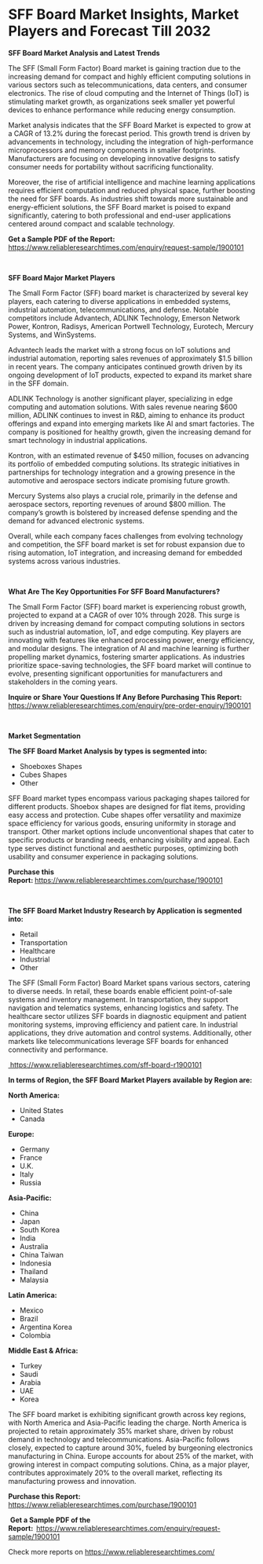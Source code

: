 <p><h1>SFF Board Market Insights, Market Players and Forecast Till 2032</h1></p><p><strong>SFF Board Market Analysis and Latest Trends</strong></p>
<p><p>The SFF (Small Form Factor) Board market is gaining traction due to the increasing demand for compact and highly efficient computing solutions in various sectors such as telecommunications, data centers, and consumer electronics. The rise of cloud computing and the Internet of Things (IoT) is stimulating market growth, as organizations seek smaller yet powerful devices to enhance performance while reducing energy consumption. </p><p>Market analysis indicates that the SFF Board Market is expected to grow at a CAGR of 13.2% during the forecast period. This growth trend is driven by advancements in technology, including the integration of high-performance microprocessors and memory components in smaller footprints. Manufacturers are focusing on developing innovative designs to satisfy consumer needs for portability without sacrificing functionality. </p><p>Moreover, the rise of artificial intelligence and machine learning applications requires efficient computation and reduced physical space, further boosting the need for SFF boards. As industries shift towards more sustainable and energy-efficient solutions, the SFF Board market is poised to expand significantly, catering to both professional and end-user applications centered around compact and scalable technology.</p></p>
<p><strong>Get a Sample PDF of the Report:&nbsp;</strong> <a href="https://www.reliableresearchtimes.com/enquiry/request-sample/1900101?utm_campaign=2669&utm_medium=2&utm_source=Github&utm_content=ia&utm_term=06042025&utm_id=sff-board">https://www.reliableresearchtimes.com/enquiry/request-sample/1900101</a></p>
<p>&nbsp;</p>
<p><strong>SFF Board Major Market Players</strong></p>
<p><p>The Small Form Factor (SFF) board market is characterized by several key players, each catering to diverse applications in embedded systems, industrial automation, telecommunications, and defense. Notable competitors include Advantech, ADLINK Technology, Emerson Network Power, Kontron, Radisys, American Portwell Technology, Eurotech, Mercury Systems, and WinSystems.</p><p>Advantech leads the market with a strong focus on IoT solutions and industrial automation, reporting sales revenues of approximately $1.5 billion in recent years. The company anticipates continued growth driven by its ongoing development of IoT products, expected to expand its market share in the SFF domain.</p><p>ADLINK Technology is another significant player, specializing in edge computing and automation solutions. With sales revenue nearing $600 million, ADLINK continues to invest in R&D, aiming to enhance its product offerings and expand into emerging markets like AI and smart factories. The company is positioned for healthy growth, given the increasing demand for smart technology in industrial applications.</p><p>Kontron, with an estimated revenue of $450 million, focuses on advancing its portfolio of embedded computing solutions. Its strategic initiatives in partnerships for technology integration and a growing presence in the automotive and aerospace sectors indicate promising future growth.</p><p>Mercury Systems also plays a crucial role, primarily in the defense and aerospace sectors, reporting revenues of around $800 million. The company’s growth is bolstered by increased defense spending and the demand for advanced electronic systems.</p><p>Overall, while each company faces challenges from evolving technology and competition, the SFF board market is set for robust expansion due to rising automation, IoT integration, and increasing demand for embedded systems across various industries.</p></p>
<p>&nbsp;</p>
<p><strong>What Are The Key Opportunities For SFF Board Manufacturers?</strong></p>
<p><p>The Small Form Factor (SFF) board market is experiencing robust growth, projected to expand at a CAGR of over 10% through 2028. This surge is driven by increasing demand for compact computing solutions in sectors such as industrial automation, IoT, and edge computing. Key players are innovating with features like enhanced processing power, energy efficiency, and modular designs. The integration of AI and machine learning is further propelling market dynamics, fostering smarter applications. As industries prioritize space-saving technologies, the SFF board market will continue to evolve, presenting significant opportunities for manufacturers and stakeholders in the coming years.</p></p>
<p><strong>Inquire or Share Your Questions If Any Before Purchasing This Report:</strong> <a href="https://www.reliableresearchtimes.com/enquiry/pre-order-enquiry/1900101?utm_campaign=2669&utm_medium=2&utm_source=Github&utm_content=ia&utm_term=06042025&utm_id=sff-board">https://www.reliableresearchtimes.com/enquiry/pre-order-enquiry/1900101</a></p>
<p>&nbsp;</p>
<p><strong>Market Segmentation</strong></p>
<p><strong>The SFF Board Market Analysis by types is segmented into:</strong></p>
<p><ul><li>Shoeboxes Shapes</li><li>Cubes Shapes</li><li>Other</li></ul></p>
<p><p>SFF Board market types encompass various packaging shapes tailored for different products. Shoebox shapes are designed for flat items, providing easy access and protection. Cube shapes offer versatility and maximize space efficiency for various goods, ensuring uniformity in storage and transport. Other market options include unconventional shapes that cater to specific products or branding needs, enhancing visibility and appeal. Each type serves distinct functional and aesthetic purposes, optimizing both usability and consumer experience in packaging solutions.</p></p>
<p><strong>Purchase this Report:&nbsp;</strong><a href="https://www.reliableresearchtimes.com/purchase/1900101?utm_campaign=2669&utm_medium=2&utm_source=Github&utm_content=ia&utm_term=06042025&utm_id=sff-board">https://www.reliableresearchtimes.com/purchase/1900101</a></p>
<p>&nbsp;</p>
<p><strong>The SFF Board Market Industry Research by Application is segmented into:</strong></p>
<p><ul><li>Retail</li><li>Transportation</li><li>Healthcare</li><li>Industrial</li><li>Other</li></ul></p>
<p><p>The SFF (Small Form Factor) Board Market spans various sectors, catering to diverse needs. In retail, these boards enable efficient point-of-sale systems and inventory management. In transportation, they support navigation and telematics systems, enhancing logistics and safety. The healthcare sector utilizes SFF boards in diagnostic equipment and patient monitoring systems, improving efficiency and patient care. In industrial applications, they drive automation and control systems. Additionally, other markets like telecommunications leverage SFF boards for enhanced connectivity and performance.</p></p>
<p><a href="https://www.reliableresearchtimes.com/sff-board-r1900101?utm_campaign=2669&utm_medium=2&utm_source=Github&utm_content=ia&utm_term=06042025&utm_id=sff-board">&nbsp;https://www.reliableresearchtimes.com/sff-board-r1900101</a></p>
<p><strong>In terms of Region, the SFF Board Market Players available by Region are:</strong></p>
<p>
    <p> <strong> North America: </strong>
        <ul>
            <li>United States</li>
            <li>Canada</li>
        </ul>
        </p> 
    <p> <strong> Europe: </strong>
        <ul>
            <li>Germany</li>
            <li>France</li>
            <li>U.K.</li>
            <li>Italy</li>
            <li>Russia</li>
        </ul>
        </p> 
    <p> <strong> Asia-Pacific: </strong>
        <ul>
            <li>China</li>
            <li>Japan</li>
            <li>South Korea</li>
            <li>India</li>
            <li>Australia</li>
            <li>China Taiwan</li>
            <li>Indonesia</li>
            <li>Thailand</li>
            <li>Malaysia</li>
        </ul>
        </p> 
    <p> <strong> Latin America: </strong>
        <ul>
            <li>Mexico</li>
            <li>Brazil</li>
            <li>Argentina Korea</li>
            <li>Colombia</li>
        </ul>
        </p> 
    <p> <strong> Middle East & Africa: </strong>
        <ul>
            <li>Turkey</li>
            <li>Saudi</li>
            <li>Arabia</li>
            <li>UAE</li>
            <li>Korea</li>
        </ul>
    </p>
    </p>
<p><p>The SFF board market is exhibiting significant growth across key regions, with North America and Asia-Pacific leading the charge. North America is projected to retain approximately 35% market share, driven by robust demand in technology and telecommunications. Asia-Pacific follows closely, expected to capture around 30%, fueled by burgeoning electronics manufacturing in China. Europe accounts for about 25% of the market, with growing interest in compact computing solutions. China, as a major player, contributes approximately 20% to the overall market, reflecting its manufacturing prowess and innovation.</p></p>
<p><strong>Purchase this Report: </strong><a href="https://www.reliableresearchtimes.com/purchase/1900101?utm_campaign=2669&utm_medium=2&utm_source=Github&utm_content=ia&utm_term=06042025&utm_id=sff-board">https://www.reliableresearchtimes.com/purchase/1900101</a></p>
<p>&nbsp;<strong>Get a Sample PDF of the Report:&nbsp;&nbsp;</strong><a href="https://www.reliableresearchtimes.com/enquiry/request-sample/1900101?utm_campaign=2669&utm_medium=2&utm_source=Github&utm_content=ia&utm_term=06042025&utm_id=sff-board">https://www.reliableresearchtimes.com/enquiry/request-sample/1900101</a></p>
<p><strong></strong></p>
<p>Check more reports on <a href="https://www.reliableresearchtimes.com/?utm_campaign=2669&utm_medium=2&utm_source=Github&utm_content=ia&utm_term=06042025&utm_id=sff-board">https://www.reliableresearchtimes.com/</a></p>
